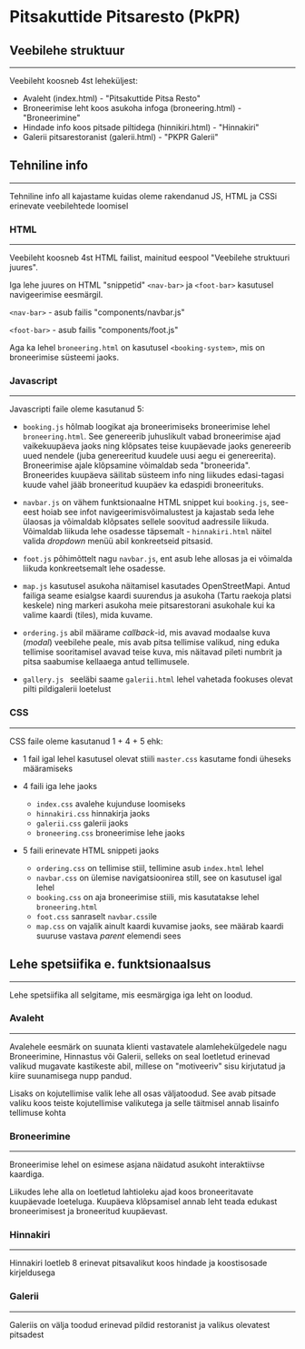 # Pitsakuttide Pitsaresto (PkPR)

## Veebilehe struktuur
---
Veebileht koosneb 4st leheküljest:

- Avaleht (index.html) - "Pitsakuttide Pitsa Resto"
- Broneerimise leht koos asukoha infoga (broneering.html) - "Broneerimine"
- Hindade info koos pitsade piltidega (hinnikiri.html) - "Hinnakiri"
- Galerii pitsarestoranist (galerii.html) - "PKPR Galerii"


## Tehniline info
---
Tehniline info all kajastame kuidas oleme rakendanud JS, HTML ja CSSi erinevate veebilehtede loomisel



### HTML
---
Veebileht koosneb 4st HTML failist, mainitud eespool "Veebilehe struktuuri juures".

Iga lehe juures on HTML "snippetid" `<nav-bar>` ja `<foot-bar>` kasutusel navigeerimise eesmärgil.

`<nav-bar>` - asub failis "components/navbar.js"

`<foot-bar>` - asub failis "components/foot.js"

Aga ka lehel `broneering.html` on kasutusel `<booking-system>`, mis on broneerimise süsteemi jaoks.


### Javascript
---
Javascripti faile oleme kasutanud 5:

- `booking.js` hõlmab loogikat aja broneerimiseks broneerimise lehel `broneering.html`. See genereerib juhuslikult vabad broneerimise ajad vaikekuupäeva jaoks ning klõpsates teise kuupäevade jaoks genereerib uued nendele (juba genereeritud kuudele uusi aegu ei genereerita). Broneerimise ajale klõpsamine võimaldab seda "broneerida". Broneerides kuupäeva säilitab süsteem info ning liikudes edasi-tagasi kuude vahel jääb broneeritud kuupäev ka edaspidi broneerituks.

- `navbar.js` on vähem funktsionaalne HTML snippet kui `booking.js`, see-eest hoiab see infot navigeerimisvõimalustest ja kajastab seda lehe ülaosas ja võimaldab klõpsates sellele soovitud aadressile liikuda. Võimaldab liikuda lehe osadesse täpsemalt - `hinnakiri.html` näitel valida _dropdown_ menüü abil konkreetseid pitsasid.

- `foot.js` põhimõttelt nagu `navbar.js`, ent asub lehe allosas ja ei võimalda liikuda konkreetsemalt lehe osadesse.

- `map.js` kasutusel asukoha näitamisel kasutades OpenStreetMapi. Antud failiga seame esialgse kaardi suurendus ja asukoha (Tartu raekoja platsi keskele) ning markeri asukoha meie pitsarestorani asukohale kui ka valime kaardi (tiles), mida kuvame.

- `ordering.js` abil määrame _callback_-id, mis avavad modaalse kuva (_modal_) veebilehe peale, mis avab pitsa tellimise valikud, ning eduka tellimise sooritamisel avavad teise kuva, mis näitavad pileti numbrit ja pitsa saabumise kellaaega antud tellimusele. 

- `gallery.js ` seeläbi saame `galerii.html` lehel vahetada fookuses olevat pilti pildigalerii loetelust

### CSS
---
CSS faile oleme kasutanud 1 + 4 + 5 ehk:
- 1 fail igal lehel kasutusel olevat stiili `master.css` kasutame fondi üheseks määramiseks

- 4 faili iga lehe jaoks
    
    - `index.css` avalehe kujunduse loomiseks
    - `hinnakiri.css` hinnakirja jaoks
    - `galerii.css` galerii jaoks
    - `broneering.css` broneerimise lehe jaoks

- 5 faili erinevate HTML snippeti jaoks

    - `ordering.css` on tellimise stiil, tellimine asub `index.html` lehel
    - `navbar.css` on ülemise navigatsioonirea still, see on kasutusel igal lehel
    - `booking.css` on aja broneerimise stiili, mis kasutatakse lehel `broneering.html`
    - `foot.css` sanraselt `navbar.css`ile
    - `map.css` on vajalik ainult kaardi kuvamise jaoks, see määrab kaardi suuruse vastava _parent_ elemendi sees



## Lehe spetsiifika e. funktsionaalsus
---
Lehe spetsiifika all selgitame, mis eesmärgiga iga leht on loodud.

### Avaleht
---
Avalehele eesmärk on suunata klienti vastavatele alamlehekülgedele nagu Broneerimine, Hinnastus või Galerii, selleks on seal loetletud erinevad valikud mugavate kastikeste abil, millese on "motiveeriv" sisu kirjutatud ja kiire suunamisega nupp pandud. 

Lisaks on kojutellimise valik lehe all osas väljatoodud. See avab pitsade valiku koos teiste kojutellimise valikutega ja selle täitmisel annab lisainfo tellimuse kohta


### Broneerimine
---
Broneerimise lehel on esimese asjana näidatud asukoht interaktiivse kaardiga.

Liikudes lehe alla on loetletud lahtioleku ajad koos broneeritavate kuupäevade loeteluga. Kuupäeva klõpsamisel annab leht teada edukast broneerimisest ja broneeritud kuupäevast.

### Hinnakiri
---
Hinnakiri loetleb 8 erinevat pitsavalikut koos hindade ja koostisosade kirjeldusega

### Galerii 
---
Galeriis on välja toodud erinevad pildid restoranist ja valikus olevatest pitsadest 
